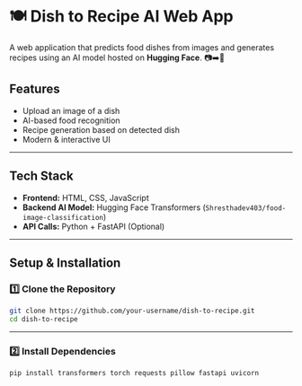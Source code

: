 # 🍽️ Dish to Recipe AI Web App

A web application that predicts food dishes from images and generates recipes using an AI model hosted on **Hugging Face**. 📷➡️🍲

## Features
- Upload an image of a dish 
- AI-based food recognition 
- Recipe generation based on detected dish 
- Modern & interactive UI 

---

## **Tech Stack**
- **Frontend:** HTML, CSS, JavaScript  
- **Backend AI Model:** Hugging Face Transformers (`Shresthadev403/food-image-classification`)  
- **API Calls:** Python + FastAPI (Optional)  

---

##  **Setup & Installation**
### 1️⃣ Clone the Repository
```bash
git clone https://github.com/your-username/dish-to-recipe.git
cd dish-to-recipe
```

---

### 2️⃣ Install Dependencies
```bash
pip install transformers torch requests pillow fastapi uvicorn
```
